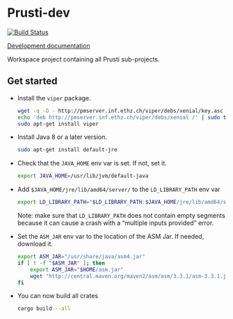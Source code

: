Prusti-dev
==========

[![Build Status][build_badge]][build_status]

[Development documentation][documentation]

Workspace project containing all Prusti sub-projects.

[build_badge]: https://travis-ci.org/viperproject/prusti-dev.svg
[build_status]: https://travis-ci.org/viperproject/prusti-dev
[documentation]: https://viperproject.github.io/prusti-dev/


Get started
-----------

- Install the `viper` package.

    ```bash
    wget -q -O - http://pmserver.inf.ethz.ch/viper/debs/xenial/key.asc | sudo apt-key add -
    echo 'deb http://pmserver.inf.ethz.ch/viper/debs/xenial /' | sudo tee /etc/apt/sources.list.d/viper.list
    sudo apt-get install viper
    ```

- Install Java 8 or a later version.

    ```bash
    sudo apt-get install default-jre
    ```

- Check that the `JAVA_HOME` env var is set. If not, set it.

    ```bash
    export JAVA_HOME=/usr/lib/jvm/default-java
    ```

- Add `$JAVA_HOME/jre/lib/amd64/server/` to the `LD_LIBRARY_PATH` env var

    ```bash
    export LD_LIBRARY_PATH="$LD_LIBRARY_PATH:$JAVA_HOME/jre/lib/amd64/server/"
    ```

    Note: make sure that `LD_LIBRARY_PATH` does not contain empty
    segments because it can cause a crash with a “multiple inputs
    provided” error.

- Set the `ASM_JAR` env var to the location of the ASM Jar. If needed, download it.

    ```bash
    export ASM_JAR="/usr/share/java/asm4.jar"
    if [ ! -f "$ASM_JAR" ]; then
        export ASM_JAR="$HOME/asm.jar"
        wget "http://central.maven.org/maven2/asm/asm/3.3.1/asm-3.3.1.jar" -O "$ASM_JAR"
    fi
    ```

- You can now build all crates

    ```bash
    cargo build --all
    ```
